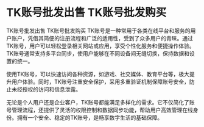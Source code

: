 # TK账号批发出售 TK账号批发购买
TK账号批发出售 TK账号批发购买
TK账号是一种常用于各类在线平台和服务的用户账户，凭借其简便的注册流程和广泛的适用性，受到了众多用户的青睐。通过TK账号，用户可以轻松登录相关网站或应用，享受个性化服务和便捷操作体验。TK账号通常支持多平台同步，使用户能够在不同设备间无缝切换，保持数据和设置的统一。

使用TK账号，可以快速访问各种资源，如游戏、社交媒体、教育平台等，极大提升用户体验。同时，TK账号注重安全保护，采用多重验证机制保障账号安全，防止未经授权的访问和信息泄露。

无论是个人用户还是企业客户，TK账号都能满足多样化的需求。它不仅简化了账号管理流程，还提供了灵活的权限控制和数据同步功能，帮助用户高效管理在线身份。拥有一个安全、稳定的TK账号，是畅享数字生活的基础保障。
